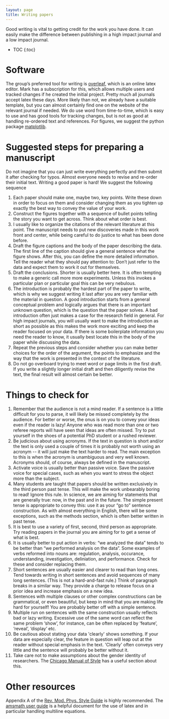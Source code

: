 ```yaml
---
layout: page
title: Writing papers
---
```


Good writing is vital to getting credit for the work you have done. It can easily make the difference between publishing in a high impact journal and a low impact journal.
* TOC
{:toc}

# Software
The group’s preferred tool for writing is [overleaf](<http://www.overleaf.com>), which is an online latex editor. Mark has a subscription for this, which allows multiple users and tracked changes if he created the initial project. Pretty much all journals accept latex these days. More likely than not, we already have a suitable template, but you can almost certainly find one on the website of the relevant journal if needed. We do use word from time-to-time, which is easy to use and has good tools for tracking changes, but is not as good at handling re-ordered text and references. For figures, we suggest the python package [matplotlib](<https://matplotlib.org/>).

# Suggested steps for preparing a manuscript
Do not imagine that you can just write everything perfectly and then submit it after checking for typos. Almost everyone needs to revise and re-order their initial text. Writing a good paper is hard! We suggest the following sequence
1.	Each paper should make one, maybe two, key points. Write these down in order to focus on them and consider changing them as you tighten up exactly the best way to convey the value of your work.
1.	Construct the figures together with a sequence of bullet points telling the story you want to get across. Think about what order is best.
1.	I usually like to organize the citations of the relevant literature at this point. The manuscript needs to put new discoveries made in this work front and center, while being careful to do justice to what has been done before.
1.	Draft the figure captions and the body of the paper describing the data. The first line of the caption should give a general sentence what the figure shows. After this, you can define the more detailed information. Tell the reader what they should pay attention to: Don’t just refer to the data and expect them to work it out for themselves.
1. Draft the conclusions. Shorter is usually better here.  It is often tempting to make a generic call more more experiments. Unless this invokes a particular plan or particular goal this can be very nebulous.
1. The introduction is probably the hardest part of the paper to write, which is why we suggest writing it last after you are very familiar with the material in question. A good introduction starts from a general conceptual problem and logically argues that there is an important unknown question, which is the question that the paper solves. A bad introduction often just makes a case for the research field in general. For high impact journals, you will usually want to make the introduction as short as possible as this makes the work more exciting and keep the reader focused on your data. If there is some boilerplate information you need the reader to know, it usually best locate this in the body of the paper while discussing the data.
1. Repeat the previous steps and consider whether you can make better choices for the order of the argument, the points to emphasize and the way that the work is presented in the context of the literature.
1. Do not go overboard trying to meet word or page limits in the first draft. If you write a slightly longer initial draft and then diligently revise the text, the final result will almost certain be better.

# Things to check for
1.	Remember that the audience is not a mind reader. If a sentence is a little difficult for you to parse, it will likely be missed completely by the audience. For better or worse, the onus is on you to convey your ideas even if the reader is lazy! Anyone who was read more than one or two referee reports will have seen that ideas are often missed. Try to put yourself in the shoes of a potential PhD student or a rushed reviewer.
1. Be judicious about using acronyms. If the text in question is short and/or the text is only used a couple of times it is probably not worth using an acronym -- it will just make the text harder to read. The main exception to this is when the acronym is unambiguous and very well known. Acronyms should, of course, always be defined in the manuscript.
1. Activate voice is usually better than passive voice. Save the passive voice for special cases, such as when you want to stress the object more than the subject.
1.	Many students are taught that papers should be written exclusively in the third person past tense. This will make the work unbearably boring to read! Ignore this rule. In science, we are aiming for statements that are generally true: now, in the past and in the future. The simple present tense is appropriate to convey this: use it as your “go to” sentence construction. As with almost everything in English, there will be some exceptions, such as the methods section, which is often better written in past tense.
1.	 It is best to use a variety of first, second, third person as appropriate. Try reading papers in the journal you are aiming for to get a sense of what is best.
1.	It is usually better to put action in verbs: “we analyzed the data” tends to be better than “we performed analysis on the data”. Some examples of verbs reformed into nouns are:
regulation,
analysis,
occurance,
understanding,
investigation,
deliniation,
and performance.
Check for these and consider replacing them.
1.	Short sentences are usually easier and clearer to read than long ones. Tend towards writing in short sentences and avoid sequences of many long sentences. (This is not a hard-and-fast rule.) Think of paragraph breaks in a similar way. They provide a charge to release focus on a prior idea and increase emphasis on a new idea.
1. Sentences with multiple clauses or other complex constructions can be grammatical, or even beautiful, but keep in mind that you are making life hard for yourself! You are probably better off with a simple sentence.
1.	Multiple run on sentences with the same construction usually reflects bad or lazy writing. Excessive use of the same word can reflect the same problem ‘show’, for instance, can be often replaced by ‘feature’, ‘reveal’, ‘display’ etc.
1. Be cautious about stating your data 'clearly' shows something. If your data are especially clear, the feature in question will leap out at the reader without special emphasis in the text. 'Clearly' often conveys very little and the sentence will probably be better without it.
1. Take care not to make assumptions about the gender identity of researchers. The
[Chicago Manual of Style](https://edwardseducationblog.files.wordpress.com/2013/08/the-chicago-manual-of-style-online-5-225_-nine-techniques-for-achieving-gender-neutrality.pdf) has a useful section about this.

# Other resources
Appendix A of the [Rev. Mod. Phys. Style Guide](https://cdn.journals.aps.org/files/rmpguide.pdf) is highly recommended. The [amsmath user guide](http://ctan.mirrors.hoobly.com/macros/latex/required/amsmath/amsldoc.pdf) is a helpful document for the use of latex and in particular handling multiline equations.
